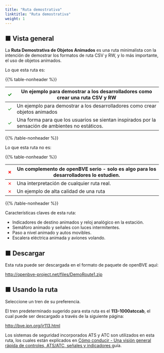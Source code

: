 ```yaml
---
title: "Ruta demostrativa"
linktitle: "Ruta demostrativa"
weight: 1
---
```


## ■ Vista general


La **Ruta Demostrativa de Objetos Animados** es una ruta minimalista con la intención de demostrar los formatos de ruta CSV y RW, y lo más importante, el uso de objetos animados.

Lo que esta ruta es:

{{% table-nonheader %}}

| <font color="Green">✓</font> | Un ejemplo para demostrar a los desarrolladores como crear una ruta CSV y RW |
| ---------------------------- | ------------------------------------------------------------- |
| <font color="Green">✓</font> | Un ejemplo para demostrar a los desarrolladores como crear objetos animados  |
| <font color="Green">✓</font> | Una forma para que los usuarios se sientan inspirados por la sensación de ambientes no estáticos.  |

{{% /table-nonheader %}}

Lo que esta ruta no es:

{{% table-nonheader %}}

| <font color="Red">✗</font>  | Un complemento de openBVE serio - solo es algo para los desarrolladores lo estudien. |
| --------------------------- | ------------------------------------------------------------- |
| <font color="Red">✗</font>  | Una interpretación de cualquier ruta real.  |
| <font color="Red">✗</font>  | Un ejemplo de alta calidad de una ruta  |

{{% /table-nonheader %}}

Características claves de esta ruta:

* Indicadores de destino animados y reloj analógico en la estación.
* Semáforo animado y señales con luces intermitentes.
* Paso a nivel animado y autos movibles.
* Escalera eléctrica animada y aviones volando.

## ■ Descargar

Esta ruta puede ser descargada en el formato de paquete de openBVE aquí:

<http://openbve-project.net/files/DemoRoute1.zip>

## ■ Usando la ruta

Seleccione un tren de su preferencia.

El tren predeterminado sugerido para esta ruta es el  **113-1000atccab**, el cual puede ser descargado a través de la siguiente página:

<http://bve.jpn.org/jr113.html>

Los sistemas de seguridad incorporados ATS y ATC son utilizados en esta ruta, los cuales están explicados en <a href="https://openbve-project.net/play-japanese/">Cómo conducir - Una visión general rápida de controles, ATS/ATC, señales y indicadores </a> guía.